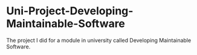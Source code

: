 # Uni-Project-Developing-Maintainable-Software
The project I did for a module in university called Developing Maintainable Software.
